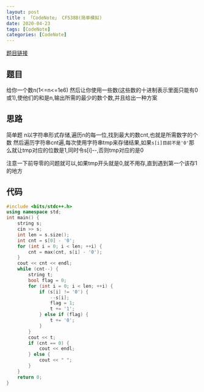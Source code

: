 ```yaml
---
layout: post
title : 「CodeNote」 CF538B(简单模拟)
date: 2020-04-23
tags: [CodeNote]
categories: [CodeNote]
---
```

[题目链接](https://codeforces.ml/problemset/problem/538/B)

## 题目
给你一个数n(1<=n<=1e6) 然后让你使用一些数(这些数的十进制表示里面只能有0或1),使他们的和是n,输出所需的最少的数个数,并且给出一种方案

## 思路

简单题
n以字符串形式存储,遍历n的每一位,找到最大的数cnt,也就是所需数字的个数
然后遍历字符串cnt遍,每次使用字符串tmp来存储结果,如果`s[i]目前不是'0'`那么就让tmp对应的位数是1,同时令s[i]--,否则tmp对应的是0

注意一下前导零的问题就可以,如果tmp开头就是0,就不用存,直到遇到第一个该存1的地方

## 代码
```cpp
#include <bits/stdc++.h>
using namespace std;
int main() {
    string s;
    cin >> s;
    int len = s.size();
    int cnt = s[0] - '0';
    for (int i = 0; i < len; ++i) {
        cnt = max(cnt, s[i] - '0');
    }
    cout << cnt << endl;
    while (cnt--) {
        string t;
        bool flag = 0;
        for (int i = 0; i < len; ++i) {
            if (s[i] != '0') {
                --s[i];
                flag = 1;
                t += '1';
            } else if (flag) {
                t += '0';
            }
        }
        cout << t;
        if (cnt == 0) {
            cout << endl;
        } else {
            cout << " ";
        }
    }
    return 0;
}
```